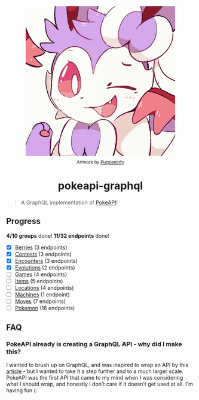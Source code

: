 <div align="center">
    <img src="sylv.png">
    <br>
    <sub>Artwork by <a href="https://www.deviantart.com/purpleninfy">Purpleninfy</a></sub>
    <h1>pokeapi-graphql</h1>
</div>

> A GraphQL implementation of [PokeAPI]()!

## Progress

**4/10 groups** done!
**11/32 endpoints** done!

- [x] [Berries](https://github.com/newtykins/pokeapi-graphql/blob/main/src/data/Berries.ts) (3 endpoints)
- [x] [Contests](https://github.com/newtykins/pokeapi-graphql/blob/main/src/data/Contests.ts) (3 endpoints)
- [x] [Encounters](https://github.com/newtykins/pokeapi-graphql/blob/main/src/data/Encounters.ts) (3 endpoints)
- [x] [Evolutions](https://github.com/newtykins/pokeapi-graphql/blob/main/src/data/Evolutions.ts) (2 endpoints)
- [ ] [Games](https://github.com/newtykins/pokeapi-graphql/blob/main/src/data/Games.ts) (4 endpoints)
- [ ] [Items](https://github.com/newtykins/pokeapi-graphql/blob/main/src/data/Items.ts) (5 endpoints)
- [ ] [Locations](https://github.com/newtykins/pokeapi-graphql/blob/main/src/data/Locations.ts) (4 endpoints)
- [ ] [Machines](https://github.com/newtykins/pokeapi-graphql/blob/main/src/data/Machines.ts) (1 endpoint)
- [ ] [Moves](https://github.com/newtykins/pokeapi-graphql/blob/main/src/data/Moves.ts) (7 endpoints)
- [ ] [Pokemon](https://github.com/newtykins/pokeapi-graphql/blob/main/src/data/Pokemon.ts) (16 endpoints)

## FAQ

### PokeAPI already is creating a GraphQL API - why did I make this?

I wanted to brush up on GraphQL, and was inspired to wrap an API by this [article](https://medium.com/swlh/no-idea-how-to-get-started-with-graphql-make-a-wrapper-of-a-rest-api-7159080dc318#4785) - but I wanted to take it a step further and to a much larger scale. PokeAPI was the first API that came to my mind when I was considering what I should wrap, and honestly I don't care if it doesn't get used at all. I'm having fun (:
